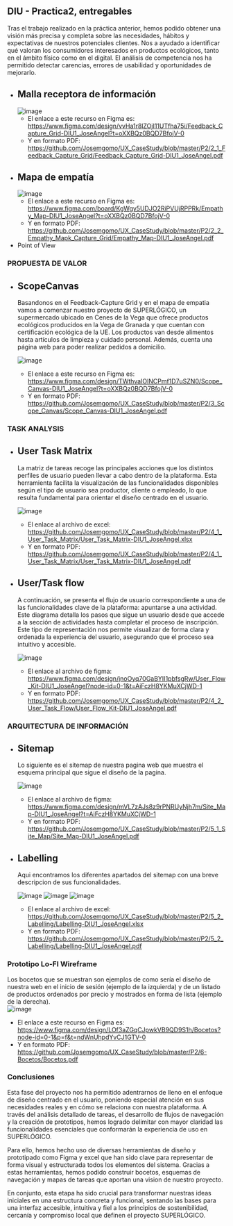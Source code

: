 ## DIU - Practica2, entregables

Tras el trabajo realizado en la práctica anterior, hemos podido obtener una visión más precisa y completa sobre las necesidades, hábitos y expectativas de nuestros potenciales clientes. Nos a ayudado a identificar qué valoran los consumidores interesados en productos ecológicos, tanto en el ámbito físico como en el digital. El análisis de competencia nos ha permitido detectar carencias, errores de usabilidad y oportunidades de mejorarlo.

* Malla receptora de información
  ----
  ![image](https://github.com/Josemgomo/UX_CaseStudy/blob/master/P2/2_1_Feedback_Capture_Grid/Feedback_Capture_Grid-DIU1_JoseAngel.png)
  - El enlace a este recurso en Figma es: https://www.figma.com/design/vvHa1r8lZOjI11UTfha75i/Feedback_Capture_Grid-DIU1_JoseAngel?t=oXXBQz0BQD7BfojV-0   
  - Y en formato PDF: https://github.com/Josemgomo/UX_CaseStudy/blob/master/P2/2_1_Feedback_Capture_Grid/Feedback_Capture_Grid-DIU1_JoseAngel.pdf   
* Mapa de empatía
  ----
  ![image](https://github.com/Josemgomo/UX_CaseStudy/blob/master/P2/2_2_Empathy_Mapk_Capture_Grid/Empathy_Map-DIU1_JoseAngel.png)
  - El enlace a este recurso en Figma es: https://www.figma.com/board/KgWgy5UDJO2RiPVUjRPPRk/Empathy_Map-DIU1_JoseAngel?t=oXXBQz0BQD7BfojV-0   
  - Y en formato PDF: https://github.com/Josemgomo/UX_CaseStudy/blob/master/P2/2_2_Empathy_Mapk_Capture_Grid/Empathy_Map-DIU1_JoseAngel.pdf  
* Point of View 


### PROPUESTA DE VALOR
* ScopeCanvas
  ----
  Basandonos en el Feedback-Capture Grid y en el mapa de empatia vamos a comenzar nuestro proyecto de SUPERLÓGICO, un supermercado ubicado en Cenes de la Vega que ofrece productos ecológicos producidos en la Vega de Granada y que cuentan con certificación ecológica de la UE. Los 
  productos van desde alimentos hasta artículos de limpieza y cuidado personal. Además, cuenta una página web para poder realizar pedidos a domicilio.
  
  ![image](https://github.com/Josemgomo/UX_CaseStudy/blob/master/P2/3_Scope_Canvas/Scope_Canvas-DIU1_JoseAngel.png)
  - El enlace a este recurso en Figma es: https://www.figma.com/design/TWthvaIOlNCPmf1D7uSZN0/Scope_Canvas-DIU1_JoseAngel?t=oXXBQz0BQD7BfojV-0  
  - Y en formato PDF: https://github.com/Josemgomo/UX_CaseStudy/blob/master/P2/3_Scope_Canvas/Scope_Canvas-DIU1_JoseAngel.pdf


### TASK ANALYSIS

* User Task Matrix
  ----
  La matriz de tareas recoge las principales acciones que los distintos perfiles de usuario pueden llevar a cabo dentro de la plataforma. Esta herramienta facilita la visualización de las funcionalidades disponibles según el tipo de usuario sea productor, cliente o empleado, lo que 
  resulta fundamental para orientar el diseño centrado en el usuario.

  ![image](https://github.com/Josemgomo/UX_CaseStudy/blob/master/P2/4_1_User_Task_Matrix/User_Task_Matrix-DIU1_JoseAngel.png)
  - El enlace al archivo de excel: https://github.com/Josemgomo/UX_CaseStudy/blob/master/P2/4_1_User_Task_Matrix/User_Task_Matrix-DIU1_JoseAngel.xlsx
  - Y en formato PDF: https://github.com/Josemgomo/UX_CaseStudy/blob/master/P2/4_1_User_Task_Matrix/User_Task_Matrix-DIU1_JoseAngel.pdf
* User/Task flow
  ----
  A continuación, se presenta el flujo de usuario correspondiente a una de las funcionalidades clave de la plataforma: apuntarse a una actividad. Este diagrama detalla los pasos que sigue un usuario desde que accede a la sección de actividades hasta completar el proceso de 
  inscripción. Este tipo de representación nos permite visualizar de forma clara y ordenada la experiencia del usuario, asegurando que el proceso sea intuitivo y accesible.
  
  ![image](https://github.com/Josemgomo/UX_CaseStudy/blob/master/P2/4_2_User_Task_Flow/User_Flow_Kit-DIU1_JoseAngel.png)
  - El enlace al archivo de figma: https://www.figma.com/design/jnoOyq70GaBYII1pbfsgRw/User_Flow_Kit-DIU1_JoseAngel?node-id=0-1&t=AiFczH8YKMuXCjWD-1
  - Y en formato PDF: https://github.com/Josemgomo/UX_CaseStudy/blob/master/P2/4_2_User_Task_Flow/User_Flow_Kit-DIU1_JoseAngel.pdf
### ARQUITECTURA DE INFORMACIÓN

* Sitemap
  ----
  Lo siguiente es el sitemap de nuestra pagina web que muestra el esquema principal que sigue el diseño de la pagina.
  
  ![image](https://github.com/Josemgomo/UX_CaseStudy/blob/master/P2/5_1_Site_Map/Site_Map-DIU1_JoseAngel.png)
  - El enlace al archivo de figma: https://www.figma.com/design/mVL7zAJs8z9rPNRUyNjh7m/Site_Map-DIU1_JoseAngel?t=AiFczH8YKMuXCjWD-1
  - Y en formato PDF: https://github.com/Josemgomo/UX_CaseStudy/blob/master/P2/5_1_Site_Map/Site_Map-DIU1_JoseAngel.pdf
  
* Labelling
  ----
  Aqui encontramos los diferentes apartados del sitemap con una breve descripcion de sus funcionalidades.
  
  ![image](https://github.com/Josemgomo/UX_CaseStudy/blob/master/P2/5_2_Labelling/Labelling_Parte_1.png)
  ![image](https://github.com/Josemgomo/UX_CaseStudy/blob/master/P2/5_2_Labelling/Labelling_Parte_2.png)
  ![image](https://github.com/Josemgomo/UX_CaseStudy/blob/master/P2/5_2_Labelling/Labelling_Parte_3.png)
  - El enlace al archivo de excel: https://github.com/Josemgomo/UX_CaseStudy/blob/master/P2/5_2_Labelling/Labelling-DIU1_JoseAngel.xlsx
  - Y en formato PDF: https://github.com/Josemgomo/UX_CaseStudy/blob/master/P2/5_2_Labelling/Labelling-DIU1_JoseAngel.pdf
  
### Prototipo Lo-FI Wireframe 
  Los bocetos que se muestran son ejemplos de como sería el diseño de nuestra web en el inicio de sesión (ejemplo de la izquierda) y de un listado de productos ordenados por precio y mostrados en forma de lista (ejemplo de la derecha).  
  ![image](https://github.com/Josemgomo/UX_CaseStudy/blob/master/P2/6-Bocetos/Bocetos.png)
  - El enlace a este recurso en Figma es: https://www.figma.com/design/LOf3aZGqCJpwkVB9QD9S1h/Bocetos?node-id=0-1&p=f&t=ndWnUhpdYvCJ1GTV-0
  - Y en formato PDF: https://github.com/Josemgomo/UX_CaseStudy/blob/master/P2/6-Bocetos/Bocetos.pdf

### Conclusiones  
Esta fase del proyecto nos ha permitido adentrarnos de lleno en el enfoque de diseño centrado en el usuario, poniendo especial atención en sus necesidades reales y en cómo se relaciona con nuestra plataforma. A través del análisis detallado de tareas, el desarrollo de flujos de navegación y la creación de prototipos, hemos logrado delimitar con mayor claridad las funcionalidades esenciales que conformarán la experiencia de uso en SUPERLÓGICO.

Para ello, hemos hecho uso de diversas herramientas de diseño y prototipado como Figma y excel que han sido clave para representar de forma visual y estructurada todos los elementos del sistema. Gracias a estas herramientas, hemos podido construir bocetos, esquemas de navegación y mapas de tareas que aportan una vision de nuestro proyecto.

En conjunto, esta etapa ha sido crucial para transformar nuestras ideas iniciales en una estructura concreta y funcional, sentando las bases para una interfaz accesible, intuitiva y fiel a los principios de sostenibilidad, cercanía y compromiso local que definen el proyecto SUPERLÓGICO.
